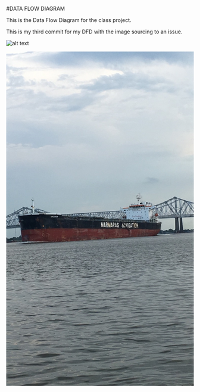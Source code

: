#DATA FLOW DIAGRAM 

This is the Data Flow Diagram for the class project.

This is my third commit for my DFD with the image sourcing to an issue.

![alt text]( "https://cloud.githubusercontent.com/assets/16868664/18152401/2875c0a2-6fbb-11e6-9dd1-5ecd7bf30fdc.png")

![alt text](IMG_6614.JPG "Logo Title Text 1")
